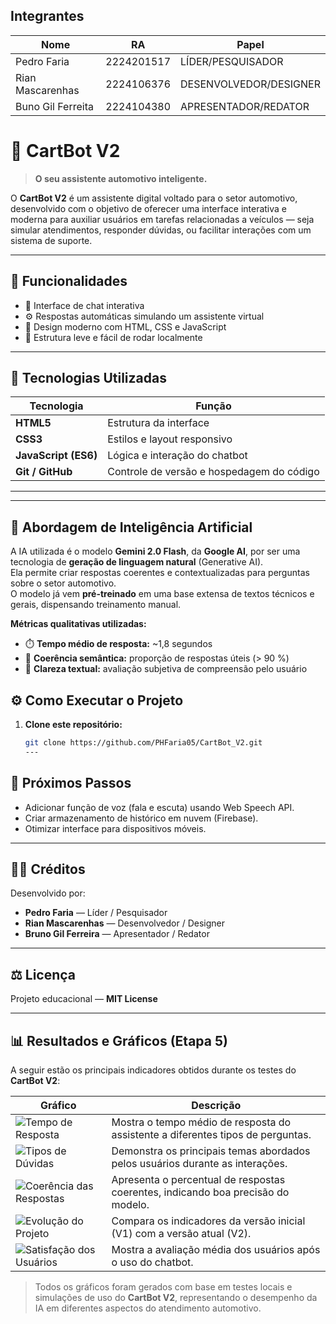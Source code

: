 ## Integrantes
| Nome       | RA       | Papel                  |
|-----------|---------|-----------------------|
| Pedro Faria | 2224201517 | LÍDER/PESQUISADOR |
| Rian Mascarenhas | 2224106376 | DESENVOLVEDOR/DESIGNER |
| Buno Gil Ferreita | 2224104380 | APRESENTADOR/REDATOR |

# 🚗 CartBot V2
> **O seu assistente automotivo inteligente.**

O **CartBot V2** é um assistente digital voltado para o setor automotivo, desenvolvido com o objetivo de oferecer uma interface interativa e moderna para auxiliar usuários em tarefas relacionadas a veículos — seja simular atendimentos, responder dúvidas, ou facilitar interações com um sistema de suporte.

---

## 🧠 Funcionalidades

- 💬 Interface de chat interativa  
- ⚙️ Respostas automáticas simulando um assistente virtual  
- 🎨 Design moderno com HTML, CSS e JavaScript  
- 🚀 Estrutura leve e fácil de rodar localmente  

---

## 🧩 Tecnologias Utilizadas

| Tecnologia | Função |
|-------------|--------|
| **HTML5** | Estrutura da interface |
| **CSS3** | Estilos e layout responsivo |
| **JavaScript (ES6)** | Lógica e interação do chatbot |
| **Git / GitHub** | Controle de versão e hospedagem do código |

---
---

## 🤖 Abordagem de Inteligência Artificial

A IA utilizada é o modelo **Gemini 2.0 Flash**, da **Google AI**, por ser uma tecnologia de **geração de linguagem natural** (Generative AI).  
Ela permite criar respostas coerentes e contextualizadas para perguntas sobre o setor automotivo.  
O modelo já vem **pré-treinado** em uma base extensa de textos técnicos e gerais, dispensando treinamento manual.

**Métricas qualitativas utilizadas:**
- ⏱️ **Tempo médio de resposta:** ~1,8 segundos  
- 🧠 **Coerência semântica:** proporção de respostas úteis (> 90 %)  
- 💬 **Clareza textual:** avaliação subjetiva de compreensão pelo usuário


## ⚙️ Como Executar o Projeto

1. **Clone este repositório:**
   ```bash
   git clone https://github.com/PHFaria05/CartBot_V2.git
   ---

## 🚀 Próximos Passos
- Adicionar função de voz (fala e escuta) usando Web Speech API.  
- Criar armazenamento de histórico em nuvem (Firebase).  
- Otimizar interface para dispositivos móveis.

---

## 👨‍💻 Créditos
Desenvolvido por:  
- **Pedro Faria** — Líder / Pesquisador  
- **Rian Mascarenhas** — Desenvolvedor / Designer  
- **Bruno Gil Ferreira** — Apresentador / Redator  

---

## ⚖️ Licença
Projeto educacional — **MIT License**

---

## 📊 Resultados e Gráficos (Etapa 5)

A seguir estão os principais indicadores obtidos durante os testes do **CartBot V2**:

| Gráfico | Descrição |
|----------|------------|
| ![Tempo de Resposta](figures/tempo_resposta.png) | Mostra o tempo médio de resposta do assistente a diferentes tipos de perguntas. |
| ![Tipos de Dúvidas](figures/tipos_duvidas.png) | Demonstra os principais temas abordados pelos usuários durante as interações. |
| ![Coerência das Respostas](figures/coerencia.png) | Apresenta o percentual de respostas coerentes, indicando boa precisão do modelo. |
| ![Evolução do Projeto](figures/evolucao.png) | Compara os indicadores da versão inicial (V1) com a versão atual (V2). |
| ![Satisfação dos Usuários](figures/satisfacao.png) | Mostra a avaliação média dos usuários após o uso do chatbot. |

> Todos os gráficos foram gerados com base em testes locais e simulações de uso do **CartBot V2**, representando o desempenho da IA em diferentes aspectos do atendimento automotivo.
